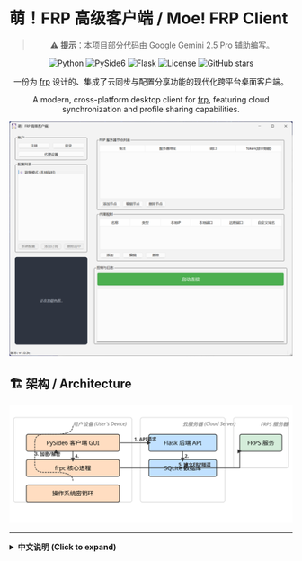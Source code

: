 # 萌！FRP 高级客户端 / Moe! FRP Client

<div align="center">
   
> ⚠️ **提示**：本项目部分代码由 Google Gemini 2.5 Pro 辅助编写。

![Python](https://img.shields.io/badge/Python-3.12%2B-blue?logo=python)
![PySide6](https://img.shields.io/badge/UI-PySide6-orange?logo=qt)
![Flask](https://img.shields.io/badge/Backend-Flask-black?logo=flask)
![License](https://img.shields.io/badge/License-MIT-green)
[![GitHub stars](https://img.shields.io/github/stars/XMZO/MoeFrpClient?style=social)](https://github.com/XMZO/MoeFrpClient/stargazers)

一份为 [frp](https://github.com/fatedier/frp) 设计的、集成了云同步与配置分享功能的现代化跨平台桌面客户端。

A modern, cross-platform desktop client for [frp](https://github.com/fatedier/frp), featuring cloud synchronization and profile sharing capabilities.

</div>

![软件截图](assets/screenshot.png)

## 🏗️ 架构 / Architecture

![项目架构图](assets/architecture.svg)

---

<details>
<summary><strong>中文说明 (Click to expand)</strong></summary>

## 简介

**萌！FRP 客户端** 是一个基于 Python 和 PySide6 构建的 `frp` 图形化工具。它旨在提供一个比原生命令行更直观、更易于管理的 `frpc` 操作体验，并引入了**云端同步**和**配置分享**等高级功能，以满足个人开发者和团队的复杂需求。

## ✨ 主要功能

### **账户与配置管理**
*   **多模式配置**:
    *   **游客模式**: 无需登录，用于本地临时配置和快速测试。
    *   **云端配置**: 登录后，个人配置将自动与云端服务器同步，实现多设备共享。
    *   **订阅模式**: 支持一键添加他人分享的配置，并能与分享源保持同步更新。
*   **完整的用户系统**: 支持用户注册、登录，并提供安全的、基于令牌的密码重置流程。
*   **强大的分享系统**:
    *   **完整分享**: 分享一个固定的、不可修改的 `frp` 配置包。
    *   **模板分享**: 分享一个可定制的模板，允许订阅者选择节点、自定义本地端口等。
    *   **分享管理**: 用户可以随时查看、管理或撤销自己创建的分享。

### **安全机制**
*   **客户端校验**: 客户端与服务器之间通过版本密钥和核心组件哈希进行严格的双向校验，防止非法客户端接入。
*   **挑战-响应登录**: 登录过程采用动态挑战码 (`Challenge`) 与登录证明 (`Proof`) 机制，有效防御重放攻击。
*   **分层本地加密**: 应用设置和“记住密码”等敏感信息，使用派生自机器唯一ID的密钥进行二次加密后，安全地存储在操作系统的密钥环 (Keyring) 中。
*   **防爆破延时**: 登录时采用基于 **Argon2** 的计算密集型延时，显著增加暴力破解的攻击成本。
*   **服务端安全**: 后端使用强密码哈希（Argon2）并对核心API（如登录、注册）设置了速率限制，以抵御恶意请求。

### **用户体验优化**
*   **智能日志解析**: 自动解析 `frpc` 的原始日志，仅呈现“代理启动成功”、“连接失败”等关键的、结构化的信息。
*   **美观的UI与交互**: 每次启动时从多个在线API源随机获取背景图片，并内置了支持 GIF 动画、无级缩放、拖动平移和右键保存的高级图片查看器。
*   **一键节点测速**: 快速测试所有服务器节点的网络延迟，并直观地在下拉列表中展示结果。
*   **应用级代理**: 支持独立设置客户端自身的网络代理（HTTP/SOCKS5），用于API请求和图片下载，该设置不影响`frp`核心隧道的连接。
*   **灵活的账户管理**: 提供“退出登录”（保留凭证）和“切换账户”（清除凭证）两种退出方式。

## 🚀 部署与使用

### **1. 核心组件说明**
*   **MoeFrpClient.mfc**: 这是 `frpc` 的核心动态链接库。 **你必须提供此文件**，并将其与主程序 `main.py` 放置在同一目录下，客户端才能启动FRP隧道。
*   **server.py**: 这是可选的后端服务器。如果你想拥有自己的账户系统和云同步功能，你需要部署它。如果你只是想连接到一个已有的服务，你则无需关心此文件。
*   **generate_invite_code.py**: 服务端管理工具，用于生成邀请码、管理用户等。

### **2. 服务端部署 (自托管用户)**
```bash
# 1. 进入服务端目录
cd frp_end/server

# 2. (推荐) 创建并激活虚拟环境
python -m venv venv
# Windows: venv\Scripts\activate | macOS/Linux: source venv/bin/activate

# 3. 安装依赖
pip install -r requirements.txt

# 4. 首次运行会自动初始化数据库
python server.py
